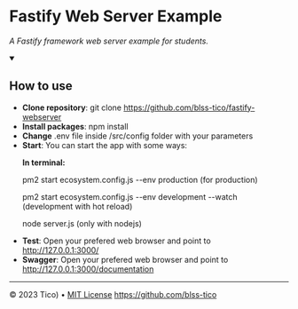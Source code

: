 <!-- 
  <<< Author notes: Header of the Document >>> 
  It's only for study purposes. 
-->

# Fastify Web Server Example

_A Fastify framework web server example for students._

<!-- 
  <<< Author notes: Minimal help >>> 
  See some instructions for use the project.
-->

<details id=0 open>
<summary><h2>How to use</h2></summary>

- **Clone repository**: git clone https://github.com/blss-tico/fastify-webserver
- **Install packages**: npm install
- **Change** .env file inside /src/config folder with your parameters
- **Start**: You can start the app with some ways: 
  <p><b>In terminal:</b></p> 
  <p>pm2 start ecosystem.config.js --env production (for production) </p>
  <p>pm2 start ecosystem.config.js --env development --watch (development with hot reload) </p> 
  <p>node server.js (only with nodejs) </p>
- **Test**: Open your prefered web browser and point to http://127.0.0.1:3000/
- **Swagger**: Open your prefered web browser and point to http://127.0.0.1:3000/documentation

<!--
  <<< Author notes: Footer >>>
  Add a link to get support, GitHub status page, code of conduct, license link.
-->

---

&copy; 2023 Tico) &bull; [MIT License](https://gh.io/mit)
https://github.com/blss-tico
